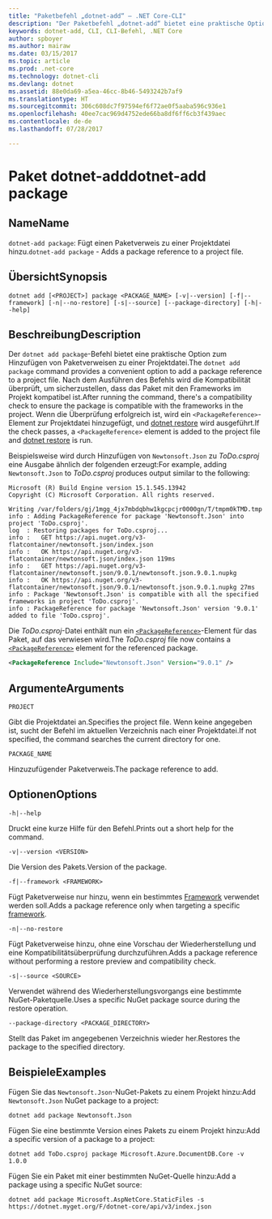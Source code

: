 ```yaml
---
title: "Paketbefehl „dotnet-add“ – .NET Core-CLI"
description: "Der Paketbefehl „dotnet-add“ bietet eine praktische Option zum Hinzufügen von NuGet-Paketverweisen zu einem Projekt."
keywords: dotnet-add, CLI, CLI-Befehl, .NET Core
author: spboyer
ms.author: mairaw
ms.date: 03/15/2017
ms.topic: article
ms.prod: .net-core
ms.technology: dotnet-cli
ms.devlang: dotnet
ms.assetid: 88e0da69-a5ea-46cc-8b46-5493242b7af9
ms.translationtype: HT
ms.sourcegitcommit: 306c608dc7f97594ef6f72ae0f5aaba596c936e1
ms.openlocfilehash: 40ee7cac969d4752ede66ba8df6ff6cb3f439aec
ms.contentlocale: de-de
ms.lasthandoff: 07/28/2017

---
```


# <a name="dotnet-add-package"></a><span data-ttu-id="1c520-104">Paket dotnet-add</span><span class="sxs-lookup"><span data-stu-id="1c520-104">dotnet-add package</span></span>

## <a name="name"></a><span data-ttu-id="1c520-105">Name</span><span class="sxs-lookup"><span data-stu-id="1c520-105">Name</span></span>

<span data-ttu-id="1c520-106">`dotnet-add package`: Fügt einen Paketverweis zu einer Projektdatei hinzu.</span><span class="sxs-lookup"><span data-stu-id="1c520-106">`dotnet-add package` - Adds a package reference to a project file.</span></span>

## <a name="synopsis"></a><span data-ttu-id="1c520-107">Übersicht</span><span class="sxs-lookup"><span data-stu-id="1c520-107">Synopsis</span></span>

`dotnet add [<PROJECT>] package <PACKAGE_NAME> [-v|--version] [-f|--framework] [-n|--no-restore] [-s|--source] [--package-directory] [-h|--help]`

## <a name="description"></a><span data-ttu-id="1c520-108">Beschreibung</span><span class="sxs-lookup"><span data-stu-id="1c520-108">Description</span></span>

<span data-ttu-id="1c520-109">Der `dotnet add package`-Befehl bietet eine praktische Option zum Hinzufügen von Paketverweisen zu einer Projektdatei.</span><span class="sxs-lookup"><span data-stu-id="1c520-109">The `dotnet add package` command provides a convenient option to add a package reference to a project file.</span></span> <span data-ttu-id="1c520-110">Nach dem Ausführen des Befehls wird die Kompatibilität überprüft, um sicherzustellen, dass das Paket mit den Frameworks im Projekt kompatibel ist.</span><span class="sxs-lookup"><span data-stu-id="1c520-110">After running the command, there's a compatibility check to ensure the package is compatible with the frameworks in the project.</span></span> <span data-ttu-id="1c520-111">Wenn die Überprüfung erfolgreich ist, wird ein `<PackageReference>`-Element zur Projektdatei hinzugefügt, und [dotnet restore](dotnet-restore.md) wird ausgeführt.</span><span class="sxs-lookup"><span data-stu-id="1c520-111">If the check passes, a `<PackageReference>` element is added to the project file and [dotnet restore](dotnet-restore.md) is run.</span></span>

<span data-ttu-id="1c520-112">Beispielsweise wird durch Hinzufügen von `Newtonsoft.Json` zu *ToDo.csproj* eine Ausgabe ähnlich der folgenden erzeugt:</span><span class="sxs-lookup"><span data-stu-id="1c520-112">For example, adding `Newtonsoft.Json` to *ToDo.csproj* produces output similar to the following:</span></span>

```
Microsoft (R) Build Engine version 15.1.545.13942
Copyright (C) Microsoft Corporation. All rights reserved.

Writing /var/folders/gj/1mgg_4jx7mbdqbhw1kgcpcjr0000gn/T/tmpm0kTMD.tmp
info : Adding PackageReference for package 'Newtonsoft.Json' into project 'ToDo.csproj'.
log  : Restoring packages for ToDo.csproj...
info :   GET https://api.nuget.org/v3-flatcontainer/newtonsoft.json/index.json
info :   OK https://api.nuget.org/v3-flatcontainer/newtonsoft.json/index.json 119ms
info :   GET https://api.nuget.org/v3-flatcontainer/newtonsoft.json/9.0.1/newtonsoft.json.9.0.1.nupkg
info :   OK https://api.nuget.org/v3-flatcontainer/newtonsoft.json/9.0.1/newtonsoft.json.9.0.1.nupkg 27ms
info : Package 'Newtonsoft.Json' is compatible with all the specified frameworks in project 'ToDo.csproj'.
info : PackageReference for package 'Newtonsoft.Json' version '9.0.1' added to file 'ToDo.csproj'.
```

<span data-ttu-id="1c520-113">Die *ToDo.csproj*-Datei enthält nun ein [`<PackageReference>`](/nuget/consume-packages/package-references-in-project-files)-Element für das Paket, auf das verwiesen wird.</span><span class="sxs-lookup"><span data-stu-id="1c520-113">The *ToDo.csproj* file now contains a [`<PackageReference>`](/nuget/consume-packages/package-references-in-project-files) element for the referenced package.</span></span>

```xml
<PackageReference Include="Newtonsoft.Json" Version="9.0.1" />
```

## <a name="arguments"></a><span data-ttu-id="1c520-114">Argumente</span><span class="sxs-lookup"><span data-stu-id="1c520-114">Arguments</span></span>

`PROJECT`

<span data-ttu-id="1c520-115">Gibt die Projektdatei an.</span><span class="sxs-lookup"><span data-stu-id="1c520-115">Specifies the project file.</span></span> <span data-ttu-id="1c520-116">Wenn keine angegeben ist, sucht der Befehl im aktuellen Verzeichnis nach einer Projektdatei.</span><span class="sxs-lookup"><span data-stu-id="1c520-116">If not specified, the command searches the current directory for one.</span></span>

`PACKAGE_NAME`

<span data-ttu-id="1c520-117">Hinzuzufügender Paketverweis.</span><span class="sxs-lookup"><span data-stu-id="1c520-117">The package reference to add.</span></span>

## <a name="options"></a><span data-ttu-id="1c520-118">Optionen</span><span class="sxs-lookup"><span data-stu-id="1c520-118">Options</span></span>

`-h|--help`

<span data-ttu-id="1c520-119">Druckt eine kurze Hilfe für den Befehl.</span><span class="sxs-lookup"><span data-stu-id="1c520-119">Prints out a short help for the command.</span></span>

`-v|--version <VERSION>`

<span data-ttu-id="1c520-120">Die Version des Pakets.</span><span class="sxs-lookup"><span data-stu-id="1c520-120">Version of the package.</span></span>

`-f|--framework <FRAMEWORK>`

<span data-ttu-id="1c520-121">Fügt Paketverweise nur hinzu, wenn ein bestimmtes [Framework](../../standard/frameworks.md) verwendet werden soll.</span><span class="sxs-lookup"><span data-stu-id="1c520-121">Adds a package reference only when targeting a specific [framework](../../standard/frameworks.md).</span></span>

`-n|--no-restore`

<span data-ttu-id="1c520-122">Fügt Paketverweise hinzu, ohne eine Vorschau der Wiederherstellung und eine Kompatibilitätsüberprüfung durchzuführen.</span><span class="sxs-lookup"><span data-stu-id="1c520-122">Adds a package reference without performing a restore preview and compatibility check.</span></span>

`-s|--source <SOURCE>`

<span data-ttu-id="1c520-123">Verwendet während des Wiederherstellungsvorgangs eine bestimmte NuGet-Paketquelle.</span><span class="sxs-lookup"><span data-stu-id="1c520-123">Uses a specific NuGet package source during the restore operation.</span></span>

`--package-directory <PACKAGE_DIRECTORY>`

<span data-ttu-id="1c520-124">Stellt das Paket im angegebenen Verzeichnis wieder her.</span><span class="sxs-lookup"><span data-stu-id="1c520-124">Restores the package to the specified directory.</span></span>

## <a name="examples"></a><span data-ttu-id="1c520-125">Beispiele</span><span class="sxs-lookup"><span data-stu-id="1c520-125">Examples</span></span>

<span data-ttu-id="1c520-126">Fügen Sie das `Newtonsoft.Json`-NuGet-Pakets zu einem Projekt hinzu:</span><span class="sxs-lookup"><span data-stu-id="1c520-126">Add `Newtonsoft.Json` NuGet package to a project:</span></span>

`dotnet add package Newtonsoft.Json`

<span data-ttu-id="1c520-127">Fügen Sie eine bestimmte Version eines Pakets zu einem Projekt hinzu:</span><span class="sxs-lookup"><span data-stu-id="1c520-127">Add a specific version of a package to a project:</span></span>

`dotnet add ToDo.csproj package Microsoft.Azure.DocumentDB.Core -v 1.0.0`

<span data-ttu-id="1c520-128">Fügen Sie ein Paket mit einer bestimmten NuGet-Quelle hinzu:</span><span class="sxs-lookup"><span data-stu-id="1c520-128">Add a package using a specific NuGet source:</span></span>

`dotnet add package Microsoft.AspNetCore.StaticFiles -s https://dotnet.myget.org/F/dotnet-core/api/v3/index.json`

